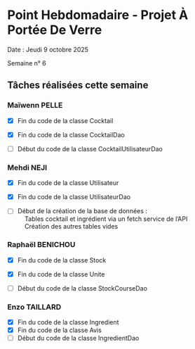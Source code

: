 # Point Hebdomadaire - Projet À Portée De Verre

Date : Jeudi 9 octobre 2025

Semaine n° 6

## Tâches réalisées cette semaine

### Maïwenn PELLE

- [x] Fin du code de la classe Cocktail
- [x] Fin du code de la classe CocktailDao 
- [ ] Début du code de la classe CocktailUtilisateurDao


### Mehdi NEJI

- [x] Fin du code de la classe Utilisateur
- [x] Fin du code de la classe UtilisateurDao
- [ ] Début de la création de la base de données :  
  &nbsp;&nbsp;&nbsp;&nbsp;Tables cocktail et ingrédient via un fetch service de l’API  
  &nbsp;&nbsp;&nbsp;&nbsp;Création des autres tables vides



### Raphaël BENICHOU

- [x] Fin du code de la classe Stock
- [x] Fin du code de la classe Unite
- [ ] Début du code de la classe StockCourseDao


### Enzo TAILLARD

- [x] Fin du code de la classe Ingredient
- [x] Fin du code de la classe Avis
- [ ] Début du code de la classe IngredientDao
